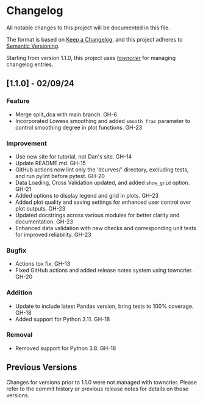 # Changelog

All notable changes to this project will be documented in this file.

The format is based on [Keep a Changelog](https://keepachangelog.com/en/1.0.0/), and this project adheres to [Semantic 
Versioning](https://semver.org/spec/v2.0.0.html).

Starting from version 1.1.0, this project uses [*towncrier*](https://towncrier.readthedocs.io/) for managing changelog entries.

## [1.1.0] - 02/09/24

### Feature
- Merge split_dca with main branch. GH-6
- Incorporated Lowess smoothing and added `smooth_frac` parameter to control smoothing degree in plot functions. GH-23

### Improvement
- Use new site for tutorial, not Dan's site. GH-14
- Update README.md. GH-15
- GitHub actions now lint only the 'dcurves/' directory, excluding tests, and run pylint before pytest. GH-20
- Data Loading, Cross Validation updated, and added `show_grid` option. GH-21
- Added options to display legend and grid in plots. GH-23
- Added plot quality and saving settings for enhanced user control over plot outputs. GH-23
- Updated docstrings across various modules for better clarity and documentation. GH-23
- Enhanced data validation with new checks and corresponding unit tests for improved reliability. GH-23

### Bugfix
- Actions tox fix. GH-13
- Fixed GitHub actions and added release notes system using towncrier. GH-20

### Addition
- Update to include latest Pandas version, bring tests to 100% coverage. GH-18
- Added support for Python 3.11. GH-18

### Removal
- Removed support for Python 3.8. GH-18

## Previous Versions

Changes for versions prior to 1.1.0 were not managed with towncrier. Please refer to the commit history or previous release notes for details on 
those versions.

